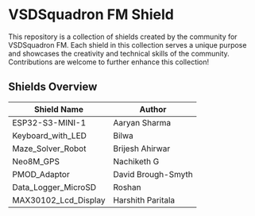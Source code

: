 # VSDSquadron FM Shield

This repository is a collection of shields created by the community for VSDSquadron FM. Each shield in this collection serves a unique purpose and showcases the creativity and technical skills of the community. Contributions are welcome to further enhance this collection!

## Shields Overview

| Shield Name           | Author            |
|-----------------------|-------------------|
| ESP32-S3-MINI-1       | Aaryan Sharma     |
| Keyboard_with_LED     | Bilwa             |
| Maze_Solver_Robot     | Brijesh Ahirwar   |
| Neo8M_GPS             | Nachiketh G       |
| PMOD_Adaptor          | David Brough-Smyth|
| Data_Logger_MicroSD   | Roshan            |
| MAX30102_Lcd_Display  | Harshith Paritala |
